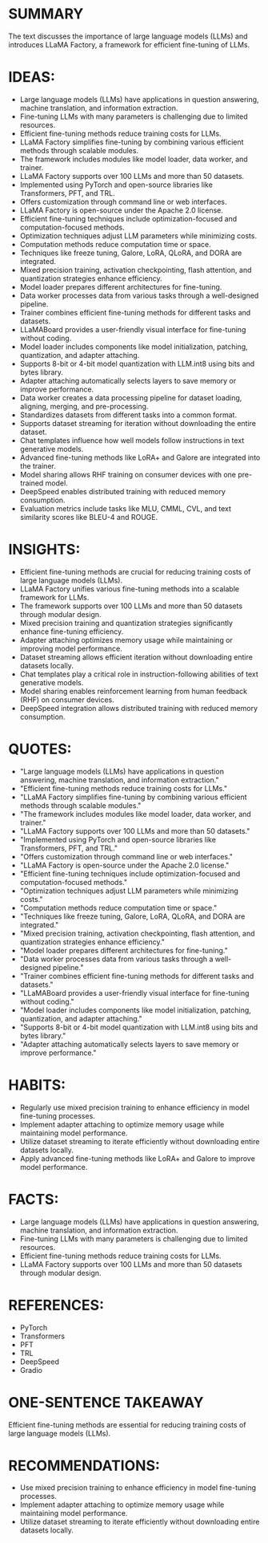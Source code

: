 # SUMMARY
The text discusses the importance of large language models (LLMs) and introduces LLaMA Factory, a framework for efficient fine-tuning of LLMs.

# IDEAS:
- Large language models (LLMs) have applications in question answering, machine translation, and information extraction.
- Fine-tuning LLMs with many parameters is challenging due to limited resources.
- Efficient fine-tuning methods reduce training costs for LLMs.
- LLaMA Factory simplifies fine-tuning by combining various efficient methods through scalable modules.
- The framework includes modules like model loader, data worker, and trainer.
- LLaMA Factory supports over 100 LLMs and more than 50 datasets.
- Implemented using PyTorch and open-source libraries like Transformers, PFT, and TRL.
- Offers customization through command line or web interfaces.
- LLaMA Factory is open-source under the Apache 2.0 license.
- Efficient fine-tuning techniques include optimization-focused and computation-focused methods.
- Optimization techniques adjust LLM parameters while minimizing costs.
- Computation methods reduce computation time or space.
- Techniques like freeze tuning, Galore, LoRA, QLoRA, and DORA are integrated.
- Mixed precision training, activation checkpointing, flash attention, and quantization strategies enhance efficiency.
- Model loader prepares different architectures for fine-tuning.
- Data worker processes data from various tasks through a well-designed pipeline.
- Trainer combines efficient fine-tuning methods for different tasks and datasets.
- LLaMABoard provides a user-friendly visual interface for fine-tuning without coding.
- Model loader includes components like model initialization, patching, quantization, and adapter attaching.
- Supports 8-bit or 4-bit model quantization with LLM.int8 using bits and bytes library.
- Adapter attaching automatically selects layers to save memory or improve performance.
- Data worker creates a data processing pipeline for dataset loading, aligning, merging, and pre-processing.
- Standardizes datasets from different tasks into a common format.
- Supports dataset streaming for iteration without downloading the entire dataset.
- Chat templates influence how well models follow instructions in text generative models.
- Advanced fine-tuning methods like LoRA+ and Galore are integrated into the trainer.
- Model sharing allows RHF training on consumer devices with one pre-trained model.
- DeepSpeed enables distributed training with reduced memory consumption.
- Evaluation metrics include tasks like MLU, CMML, CVL, and text similarity scores like BLEU-4 and ROUGE.

# INSIGHTS:
- Efficient fine-tuning methods are crucial for reducing training costs of large language models (LLMs).
- LLaMA Factory unifies various fine-tuning methods into a scalable framework for LLMs.
- The framework supports over 100 LLMs and more than 50 datasets through modular design.
- Mixed precision training and quantization strategies significantly enhance fine-tuning efficiency.
- Adapter attaching optimizes memory usage while maintaining or improving model performance.
- Dataset streaming allows efficient iteration without downloading entire datasets locally.
- Chat templates play a critical role in instruction-following abilities of text generative models.
- Model sharing enables reinforcement learning from human feedback (RHF) on consumer devices.
- DeepSpeed integration allows distributed training with reduced memory consumption.

# QUOTES:
- "Large language models (LLMs) have applications in question answering, machine translation, and information extraction."
- "Efficient fine-tuning methods reduce training costs for LLMs."
- "LLaMA Factory simplifies fine-tuning by combining various efficient methods through scalable modules."
- "The framework includes modules like model loader, data worker, and trainer."
- "LLaMA Factory supports over 100 LLMs and more than 50 datasets."
- "Implemented using PyTorch and open-source libraries like Transformers, PFT, and TRL."
- "Offers customization through command line or web interfaces."
- "LLaMA Factory is open-source under the Apache 2.0 license."
- "Efficient fine-tuning techniques include optimization-focused and computation-focused methods."
- "Optimization techniques adjust LLM parameters while minimizing costs."
- "Computation methods reduce computation time or space."
- "Techniques like freeze tuning, Galore, LoRA, QLoRA, and DORA are integrated."
- "Mixed precision training, activation checkpointing, flash attention, and quantization strategies enhance efficiency."
- "Model loader prepares different architectures for fine-tuning."
- "Data worker processes data from various tasks through a well-designed pipeline."
- "Trainer combines efficient fine-tuning methods for different tasks and datasets."
- "LLaMABoard provides a user-friendly visual interface for fine-tuning without coding."
- "Model loader includes components like model initialization, patching, quantization, and adapter attaching."
- "Supports 8-bit or 4-bit model quantization with LLM.int8 using bits and bytes library."
- "Adapter attaching automatically selects layers to save memory or improve performance."

# HABITS:
- Regularly use mixed precision training to enhance efficiency in model fine-tuning processes.
- Implement adapter attaching to optimize memory usage while maintaining model performance.
- Utilize dataset streaming to iterate efficiently without downloading entire datasets locally.
- Apply advanced fine-tuning methods like LoRA+ and Galore to improve model performance.

# FACTS:
- Large language models (LLMs) have applications in question answering, machine translation, and information extraction.
- Fine-tuning LLMs with many parameters is challenging due to limited resources.
- Efficient fine-tuning methods reduce training costs for LLMs.
- LLaMA Factory supports over 100 LLMs and more than 50 datasets through modular design.

# REFERENCES:
- PyTorch
- Transformers
- PFT
- TRL
- DeepSpeed
- Gradio

# ONE-SENTENCE TAKEAWAY
Efficient fine-tuning methods are essential for reducing training costs of large language models (LLMs).

# RECOMMENDATIONS:
- Use mixed precision training to enhance efficiency in model fine-tuning processes.
- Implement adapter attaching to optimize memory usage while maintaining model performance.
- Utilize dataset streaming to iterate efficiently without downloading entire datasets locally.